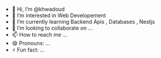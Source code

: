 - 👋 Hi, I’m @khwadoud
- 👀 I’m interested in Web Developement 
- 🌱 I’m currently learning Backend Apis , Databases , Nestjs
- 💞️ I’m looking to collaborate on ...
- 📫 How to reach me ...
- 😄 Pronouns: ...
- ⚡ Fun fact: ...

<!---
khwadoud/khwadoud is a ✨ special ✨ repository because its `README.md` (this file) appears on your GitHub profile.
You can click the Preview link to take a look at your changes.
--->
